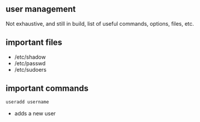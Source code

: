 ## user management
Not exhaustive, and still in build, list of useful commands, options, files, etc.


## important files
- /etc/shadow
- /etc/passwd
- /etc/sudoers

## important commands

```sh
useradd username
```
- adds a new user
